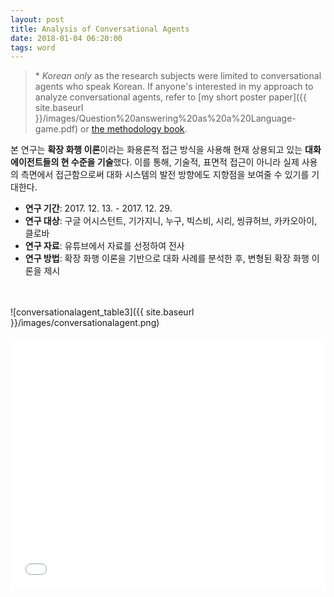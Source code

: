 ```yaml
---
layout: post
title: Analysis of Conversational Agents
date: 2018-01-04 06:20:00
tags: word
---
```


> \* *Korean only* as the research subjects were limited to conversational agents who speak Korean. If anyone's interested in my approach to analyze conversational agents, refer to [my short poster paper]({{ site.baseurl }}/images/Question%20answering%20as%20a%20Language-game.pdf) or [the methodology book](https://www.degruyter.com/viewbooktoc/product/67153).
  
  본 연구는 **확장 화행 이론**이라는 화용론적 접근 방식을 사용해 현재 상용되고 있는 **대화 에이전트들의 현 수준을 기술**했다. 이를 통해, 기술적, 표면적 접근이 아니라 실제 사용의 측면에서 접근함으로써 대화 시스템의 발전 방향에도 지향점을 보여줄 수 있기를 기대한다.
<br />
- **연구 기간**: 2017. 12. 13. - 2017. 12. 29.
- **연구 대상**: 구글 어시스턴트, 기가지니, 누구, 빅스비, 시리, 씽큐허브, 카카오아이, 클로바
- **연구 자료**: 유튜브에서 자료를 선정하여 전사
- **연구 방법**: 확장 화행 이론을 기반으로 대화 사례를 분석한 후, 변형된 확장 화행 이론을 제시
<br />
<br />
![conversationalagent_table3]({{ site.baseurl }}/images/conversationalagent.png)
<br />
<br />
<embed src="{{ site.baseurl }}/images/conversationalagent.pdf" width="100%" height="400" type='application/pdf'>
